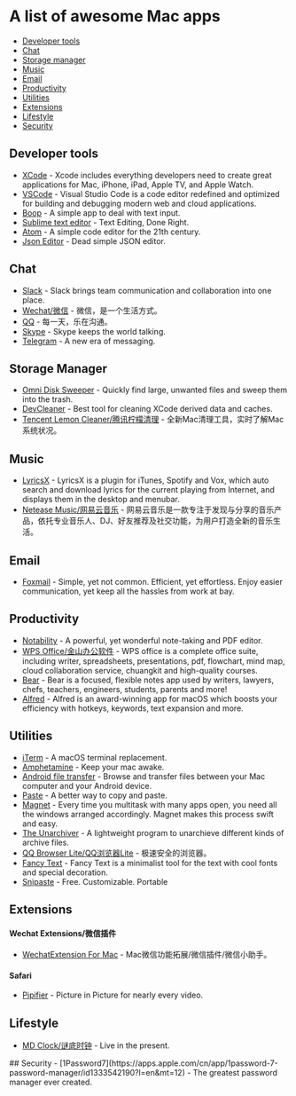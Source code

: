 # A list of awesome Mac apps

- [Developer tools](#developertools)
- [Chat](#chat)
- [Storage manager](#storagemanager)
- [Music](#music)
- [Email](#email)
- [Productivity](#productivity)
- [Utilities](#utilities)
- [Extensions](#extensions)
- [Lifestyle](#lifestyle)
- [Security](#security)

<a name="developertools"></a>
## Developer tools
- [XCode](https://apps.apple.com/us/app/xcode/id497799835?mt=12) - Xcode includes everything developers need to create great applications for Mac, iPhone, iPad, Apple TV, and Apple Watch.
- [VSCode](https://code.visualstudio.com) - Visual Studio Code is a code editor redefined and optimized for building and debugging modern web and cloud applications.
- [Boop](https://apps.apple.com/us/app/boop/id1518425043?mt=12) - A simple app to deal with text input.
- [Sublime text editor](http://www.sublimetext.com) - Text Editing, Done Right.
- [Atom](https://atom.io) - A simple code editor for the 21th century.
- [Json Editor](https://github.com/fand/json-editor-app) - Dead simple JSON editor.


<a name="chat"></a>
## Chat
- [Slack](https://slack.com/intl/en-ca/downloads/mac) - Slack brings team communication and collaboration into one place.
- [Wechat/微信](https://apps.apple.com/cn/app/id836500024) - 微信，是一个生活方式。
- [QQ](https://im.qq.com) - 每一天，乐在沟通。
- [Skype](https://apps.apple.com/app/apple-store/id304878510) - Skype keeps the world talking.
- [Telegram](https://macos.telegram.org) - A new era of messaging.

<a name="storagemanager"></a>
## Storage Manager
- [Omni Disk Sweeper](https://www.omnigroup.com/more) - Quickly find large, unwanted files and sweep them into the trash.
- [DevCleaner](https://apps.apple.com/us/app/devcleaner-for-xcode/id1388020431?mt=12) - Best tool for cleaning XCode derived data and caches.
- [Tencent Lemon Cleaner/腾讯柠檬清理](https://lemon.qq.com) - 全新Mac清理工具，实时了解Mac系统状况。

<a name="music"></a>
## Music
- [LyricsX](https://github.com/ddddxxx/LyricsX) - LyricsX is a plugin for iTunes, Spotify and Vox, which auto search and download lyrics for the current playing from Internet, and displays them in the desktop and menubar.
- [Netease Music/网易云音乐](https://apps.apple.com/cn/app/网易云音乐/id944848654?mt=12) - 网易云音乐是一款专注于发现与分享的音乐产品，依托专业音乐人、DJ、好友推荐及社交功能，为用户打造全新的音乐生活。

<a name="email"></a>
## Email
- [Foxmail](https://apps.apple.com/cn/app/foxmail/id617950461?l=en&mt=12) - Simple, yet not common. Efficient, yet effortless. Enjoy easier communication, yet keep all the hassles from work at bay.

<a name="productivity"></a>
## Productivity
- [Notability](https://apps.apple.com/cn/app/notability/id360593530?l=en) - A powerful, yet wonderful note-taking and PDF editor.
- [WPS Office/金山办公软件](https://apps.apple.com/cn/app/wps-office/id1443749478?l=en&mt=12) - WPS office is a complete office suite, including writer, spreadsheets, presentations, pdf, flowchart, mind map, cloud collaboration service, chuangkit and high-quality courses.
- [Bear](https://apps.apple.com/cn/app/bear/id1091189122?l=en&mt=12) - Bear is a focused, flexible notes app used by writers, lawyers, chefs, teachers, engineers, students, parents and more!
- [Alfred](https://www.alfredapp.com) - Alfred is an award-winning app for macOS which boosts your efficiency with hotkeys, keywords, text expansion and more.

<a name="utilities"></a>
## Utilities
- [iTerm](https://iterm2.com) - A macOS terminal replacement.
- [Amphetamine](https://itunes.apple.com/de/app/amphetamine/id937984704?mt=12) - Keep your mac awake.
- [Android file transfer](https://www.android.com/filetransfer/) - Browse and transfer files between your Mac computer and your Android device.
- [Paste](https://pasteapp.io) - A better way to copy and paste.
- [Magnet](https://apps.apple.com/us/app/magnet/id441258766?mt=12) - Every time you multitask with many apps open, you need all the windows arranged accordingly. Magnet makes this process swift and easy.
- [The Unarchiver](https://apps.apple.com/cn/app/the-unarchiver/id425424353?l=en&mt=12) - A lightweight program to unarchieve different kinds of archive files.
- [QQ Browser Lite/QQ浏览器Lite](https://apps.apple.com/cn/app/qq%E6%B5%8F%E8%A7%88%E5%99%A8-lite-%E6%9E%81%E9%80%9F%E5%AE%89%E5%85%A8%E4%B8%8A%E7%BD%91%E6%B5%8F%E8%A7%88%E5%99%A8/id1178458919?l=en&mt=12) - 极速安全的浏览器。
- [Fancy Text](https://apps.apple.com/cn/app/fancy-text-better-fonts/id1454211033?l=en&mt=12) - Fancy Text is a minimalist tool for the text with cool fonts and special decoration.
- [Snipaste](https://www.snipaste.com) - Free. Customizable. Portable

<a name="extensions"></a>
## Extensions
#### Wechat Extensions/微信插件
- [WechatExtension For Mac](https://github.com/MustangYM/WeChatExtension-ForMac) - Mac微信功能拓展/微信插件/微信小助手。

#### Safari
- [Pipifier](https://github.com/arnoappenzeller/PiPifier) - Picture in Picture for nearly every video.


<a name="lifestyle"></a>
## Lifestyle
- [MD Clock/谜底时钟](https://apps.apple.com/cn/app/md-clock-live-in-the-present/id1536358464?l=en) - Live in the present.

<a name="security">
## Security
- [1Password7](https://apps.apple.com/cn/app/1password-7-password-manager/id1333542190?l=en&mt=12) - The greatest password manager ever created.